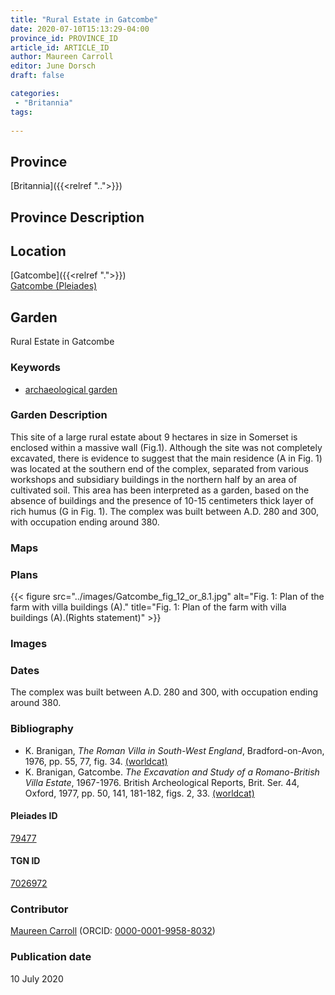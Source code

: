 ```yaml
---
title: "Rural Estate in Gatcombe"
date: 2020-07-10T15:13:29-04:00
province_id: PROVINCE_ID
article_id: ARTICLE_ID
author: Maureen Carroll
editor: June Dorsch
draft: false

categories:
 - "Britannia"
tags:
  
---
```


## Province

[Britannia]({{<relref "..">}})  

## Province Description


## Location

[Gatcombe]({{<relref ".">}}) \
[Gatcombe (Pleiades)](https://pleiades.stoa.org/places/79477)

<!--### Location Description-->

<!-- LEAVE THIS BLANK FOR NOW -->

<!--## Sublocation-->

<!--
[AREA WITHIN LOCATION, LIKE “PALATINE HILL”](GEOREFERENCE LINK)
A sublocation is any area larger than an individual garden, but located within a location. I would always try to include a link to a controlled vocabulary here if possible. This ID may well be different from the Garden ID, e.g., Pompeii versus a Garden in one of the houses which has its own Pleiades ID.
-->

<!--### Sublocation Description-->

<!-- DESCRIPTION -->

## Garden

Rural Estate in Gatcombe

### Keywords

- [archaeological garden](#)


### Garden Description

This site of a large rural estate about 9 hectares in size in Somerset is enclosed within a massive wall (Fig.1). Although the site was not completely excavated, there is evidence to suggest that the main residence (A in Fig. 1) was located at the southern end of the complex, separated from various workshops and subsidiary buildings in the northern half by an area of cultivated soil. This area has been interpreted as a garden, based on the absence of buildings and the presence of 10-15 centimeters thick layer of rich humus (G in Fig. 1). The complex was built between A.D. 280 and 300, with occupation ending around 380.

### Maps

<!--
{{< figure src="IMG_URL" alt="ALT_TEXT" title="CAPTION" >}}
-->

### Plans

{{< figure src="../images/Gatcombe_fig_12_or_8.1.jpg" alt="Fig. 1: Plan of the farm with villa buildings (A)." title="Fig. 1: Plan of the farm with villa buildings (A).(Rights statement)" >}}

### Images

<!--
{{< figure src="IMG_URL" alt="ALT_TEXT" title="CAPTION" >}}
-->

### Dates

The complex was built between A.D. 280 and 300, with occupation ending around 380.

### Bibliography

* K. Branigan, *The Roman Villa in South-West England*, Bradford-on-Avon, 1976, pp. 55, 77, fig. 34. [(worldcat)](http://www.worldcat.org/oclc/928084211)
* K. Branigan, Gatcombe. *The Excavation and Study of a Romano-British Villa Estate*, 1967-1976. British Archeological Reports, Brit. Ser. 44, Oxford, 1977, pp. 50, 141, 181-182, figs. 2, 33. [(worldcat)](http://www.worldcat.org/oclc/823036601)

<!--#### Periodo ID-->

<!-- [PERIODO_ID](https://pleiades.stoa.org/places/PLEIADES_ID) -->

#### Pleiades ID

[79477](https://pleiades.stoa.org/places/79477)

#### TGN ID

[7026972](http://vocab.getty.edu/page/tgn/7026972)

### Contributor

[Maureen Carroll](https://www.sheffield.ac.uk/archaeology/our-people/academic-staff/maureen-carroll) (ORCID: [0000-0001-9958-8032](https://orcid.org/0000-0001-9958-8032))

### Publication date

10 July 2020

<!--### Related articles-->

<!-- Links to other related articles. Leave blank for now -->